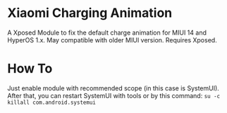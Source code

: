 # Xiaomi Charging Animation


A Xposed Module to fix the default charge animation for MIUI 14 and HyperOS 1.x. May compatible with older MIUI version. Requires Xposed.


# How To


Just enable module with recommended scope (in this case is SystemUI). After that, you can restart SystemUI with tools or by this command:
```su -c killall com.android.systemui```
